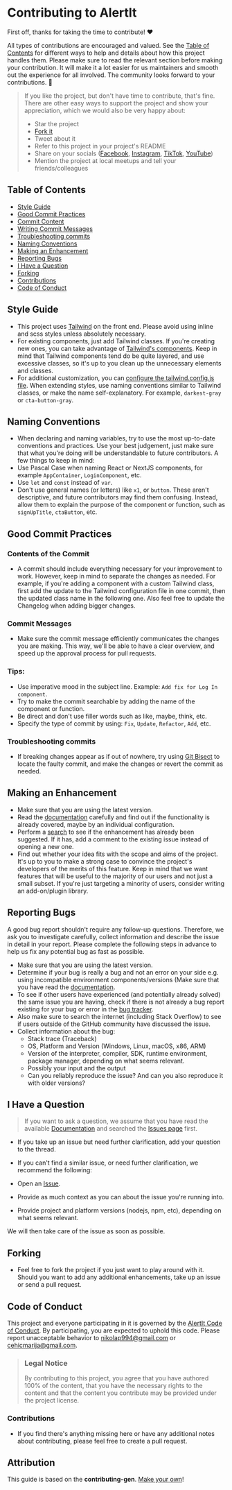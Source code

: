 <!-- omit in toc -->
# Contributing to AlertIt

First off, thanks for taking the time to contribute! ❤️

All types of contributions are encouraged and valued. See the [Table of Contents](#table-of-contents) for different ways to help and details about how this project handles them. Please make sure to read the relevant section before making your contribution. It will make it a lot easier for us maintainers and smooth out the experience for all involved. The community looks forward to your contributions. 🎉

> If you like the project, but don't have time to contribute, that's fine. There are other easy ways to support the project and show your appreciation, which we would also be very happy about:
> - Star the project
> - [Fork it](#forking)
> - Tweet about it
> - Refer to this project in your project's README
> - Share on your socials ([Facebook](https://www.facebook.com/profile.php?id=100088394168553), [Instagram](https://www.instagram.com/evilbeesdev/), [TikTok](https://www.tiktok.com/@evilbeesdev), [YouTube](https://www.youtube.com/@evilbees))
> - Mention the project at local meetups and tell your friends/colleagues

<!-- omit in toc -->
## Table of Contents

- [Style Guide](#style-guide)
- [Good Commit Practices](#good-commit-practices)
 - [Commit Content](#contents-of-the-commit)
 - [Writing Commit Messages](#writing-commit-messages)
 - [Troubleshooting commits](#troubleshooting-commits)
- [Naming Conventions](#naming-conventions)
- [Making an Enhancement](#making-an-enhancement)
- [Reporting Bugs](#reporting-bugs)
- [I Have a Question](#i-have-a-question)
- [Forking](#forking)
- [Contributions](#contributions)
- [Code of Conduct](#code-of-conduct)

<!--
You might want to create a separate issue tag for questions and include it in this description. People should then tag their issues accordingly.

Depending on how large the project is, you may want to outsource the questioning, e.g. to Stack Overflow or Gitter. You may add additional contact and information possibilities:
- IRC
- Slack
- Gitter
- Stack Overflow tag
- Blog
- FAQ
- Roadmap
- E-Mail List
- Forum
-->

<!-- omit in toc -->
## Style Guide
- This project uses [Tailwind](https://tailwindcss.com/) on the front end. Please avoid using inline and scss styles unless absolutely necessary. 
- For existing components, just add Tailwind classes. If you're creating new ones, you can take advantage of [Tailwind's components](https://tailwindui.com/components). Keep in mind that Tailwind components tend do be quite layered, and use excessive classes, so it's up to you clean up the unnecessary elements and classes.
- For additional customization, you can [configure the tailwind.config.js file](https://tailwindcss.com/docs/configuration). When extending styles, use naming conventions similar to Tailwind classes, or make the name self-explanatory. For example, `darkest-gray` or `cta-button-gray`.

## Naming Conventions

- When declaring and naming variables, try to use the most up-to-date conventions and practices. Use your best judgement, just make sure that what you're doing will be understandable to future contributors. A few things to keep in mind:
 - Use Pascal Case when naming React or NextJS components, for example `AppContainer`, `LoginComponent`, etc.
 - Use `let` and `const` instead of `var`.
 - Don't use general names (or letters) like `x1`, or `button`. These aren't descriptive, and future contributors may find them confusing. Instead, allow them to explain the purpose of the component or function, such as `signUpTitle`, `ctaButton`, etc.

<!-- omit in toc -->
## Good Commit Practices
### Contents of the Commit
- A commit should include everything necessary for your improvement to work. However, keep in mind to separate the changes as needed. For example, if you're adding a component with a custom Tailwind class, first add the update to the Tailwind configuration file in one commit, then the updated class name in the following one. Also feel free to update the Changelog when adding bigger changes.

### Commit Messages
- Make sure the commit message efficiently communicates the changes you are making. This way, we'll be able to have a clear overview, and speed up the approval process for pull requests.

### Tips: 
- Use imperative mood in the subject line. Example:  `Add fix for Log In component`.
- Try to make the commit searchable by adding the name of the component or function.
- Be direct and don't use filler words such as like, maybe, think, etc.
- Specify the type of commit by using: `Fix`, `Update`, `Refactor`, `Add`, etc.

### Troubleshooting commits
- If breaking changes appear as if out of nowhere, try using [Git Bisect](https://git-scm.com/docs/git-bisect) to locate the faulty commit, and make the changes or revert the commit as needed.

<!-- omit in toc -->
## Making an Enhancement

- Make sure that you are using the latest version.
- Read the [documentation](https://github.com/Evil-Bees/Alertit/wiki) carefully and find out if the functionality is already covered, maybe by an individual configuration.
- Perform a [search](https://github.com/Evil-Bees/Alertit/issues) to see if the enhancement has already been suggested. If it has, add a comment to the existing issue instead of opening a new one.
- Find out whether your idea fits with the scope and aims of the project. It's up to you to make a strong case to convince the project's developers of the merits of this feature. Keep in mind that we want features that will be useful to the majority of our users and not just a small subset. If you're just targeting a minority of users, consider writing an add-on/plugin library.

<!-- omit in toc -->
## Reporting Bugs

A good bug report shouldn't require any follow-up questions. Therefore, we ask you to investigate carefully, collect information and describe the issue in detail in your report. Please complete the following steps in advance to help us fix any potential bug as fast as possible.

- Make sure that you are using the latest version.
- Determine if your bug is really a bug and not an error on your side e.g. using incompatible environment components/versions (Make sure that you have read the [documentation](https://github.com/Evil-Bees/Alertit/wiki).
- To see if other users have experienced (and potentially already solved) the same issue you are having, check if there is not already a bug report existing for your bug or error in the [bug tracker](https://github.com/Evil-Bees/Alertitissues?q=label%3Abug).
- Also make sure to search the internet (including Stack Overflow) to see if users outside of the GitHub community have discussed the issue.
- Collect information about the bug:
  - Stack trace (Traceback)
  - OS, Platform and Version (Windows, Linux, macOS, x86, ARM)
  - Version of the interpreter, compiler, SDK, runtime environment, package manager, depending on what seems relevant.
  - Possibly your input and the output
  - Can you reliably reproduce the issue? And can you also reproduce it with older versions?

<!-- omit in toc -->
## I Have a Question

> If you want to ask a question, we assume that you have read the available [Documentation](https://github.com/Evil-Bees/Alertit/wiki) and searched the [Issues page](https://github.com/Evil-Bees/Alertit/issues) first.

- If you take up an issue but need further clarification, add your question to the thread.

- If you can't find a similar issue, or need further clarification, we recommend the following:

- Open an [Issue](https://github.com/Evil-Bees/Alertit/issues/new).
- Provide as much context as you can about the issue you're running into.
- Provide project and platform versions (nodejs, npm, etc), depending on what seems relevant.

We will then take care of the issue as soon as possible.

<!-- omit in toc -->
## Forking

- Feel free to fork the project if you just want to play around with it. Should you want to add any additional enhancements, take up an issue or send a pull request.

## Code of Conduct

This project and everyone participating in it is governed by the
[AlertIt Code of Conduct](https://github.com/Evil-Bees/Alertitblob/master/CODE_OF_CONDUCT.md).
By participating, you are expected to uphold this code. Please report unacceptable behavior
to <nikolap994@gmail.com> or <cehicmarija@gmail.com>.

> ### Legal Notice <!-- omit in toc -->
> By contributing to this project, you agree that you have authored 100% of the content, that you have the necessary rights to the content and that the content you contribute may be provided under the project license.

### Contributions

- If you find there's anything missing here or have any additional notes about contributing, please feel free to create a pull request.

## Attribution
This guide is based on the **contributing-gen**. [Make your own](https://github.com/bttger/contributing-gen)!
